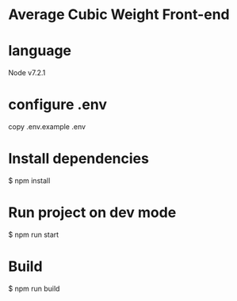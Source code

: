 # Average Cubic Weight Front-end

# language
   Node v7.2.1

# configure .env
  copy .env.example .env

# Install dependencies
$ npm install

# Run project on dev mode 
$ npm run start

# Build
$ npm run build